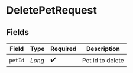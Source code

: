 # DeletePetRequest


## Fields

| Field              | Type               | Required           | Description        |
| ------------------ | ------------------ | ------------------ | ------------------ |
| `petId`            | *Long*             | :heavy_check_mark: | Pet id to delete   |